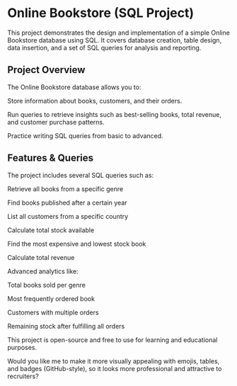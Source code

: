 # Online Bookstore (SQL Project)

This project demonstrates the design and implementation of a simple Online Bookstore database using SQL. It covers database creation, table design, data insertion, and a set of SQL queries for analysis and reporting.

## Project Overview

The Online Bookstore database allows you to:

Store information about books, customers, and their orders.

Run queries to retrieve insights such as best-selling books, total revenue, and customer purchase patterns.

Practice writing SQL queries from basic to advanced.



## Features & Queries

The project includes several SQL queries such as:

Retrieve all books from a specific genre

Find books published after a certain year

List all customers from a specific country

Calculate total stock available

Find the most expensive and lowest stock book

Calculate total revenue

Advanced analytics like:

Total books sold per genre

Most frequently ordered book

Customers with multiple orders

Remaining stock after fulfilling all orders



This project is open-source and free to use for learning and educational purposes.

Would you like me to make it more visually appealing with emojis, tables, and badges (GitHub-style), so it looks more professional and attractive to recruiters?
